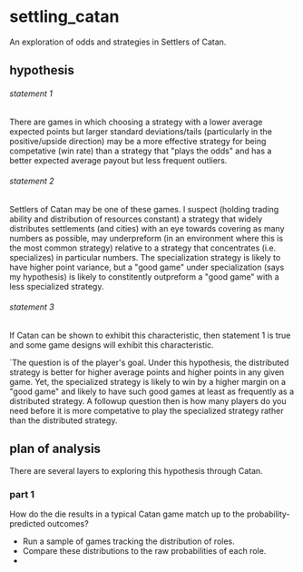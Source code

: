 # settling_catan
An exploration of odds and strategies in Settlers of Catan.

## hypothesis
###### statement 1
There are games in which choosing a strategy with a lower average expected points but larger standard deviations/tails (particularly in the positive/upside direction) may be a more effective strategy for being competative (win rate) than a strategy that "plays the odds" and has a better expected average payout but less frequent outliers.

###### statement 2
Settlers of Catan may be one of these games. I suspect (holding trading ability and distribution of resources constant) a strategy that widely distributes settlements (and cities) with an eye towards covering as many numbers as possible, may underpreform (in an environment where this is the most common strategy) relative to a strategy that concentrates (i.e. specializes) in particular numbers. The specialization strategy is likely to have higher point variance, but a "good game" under specialization (says my hypothesis) is likely to constitently outpreform a "good game" with a less specialized strategy. 

###### statement 3 
If Catan can be shown to exhibit this characteristic, then statement 1 is true and some game designs will exhibit this characteristic.

`The question is of the player's goal. Under this hypothesis, the distributed strategy is better for higher average points and higher points in any given game. Yet, the specialized strategy is likely to win by a higher margin on a "good game" and likely to have such good games at least as frequently as a distributed strategy. A followup question then is how many players do you need before it is more competative to play the specialized strategy rather than the distributed strategy. 

## plan of analysis
There are several layers to exploring this hypothesis through Catan. 

### part 1
How do the die results in a typical Catan game match up to the probability-predicted outcomes?
- Run a sample of games tracking the distribution of roles.
- Compare these distributions to the raw probabilities of each role.
- 
